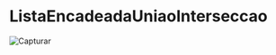 # ListaEncadeadaUniaoInterseccao
![Capturar](https://github.com/DaviQzR/ListaEncadeadaUniaoInterseccao/assets/125469425/36347a26-6546-4e38-a0d5-8680fccc0474)
